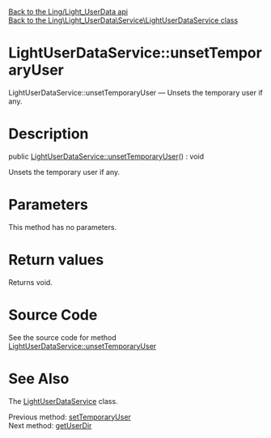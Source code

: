 [Back to the Ling/Light_UserData api](https://github.com/lingtalfi/Light_UserData/blob/master/doc/api/Ling/Light_UserData.md)<br>
[Back to the Ling\Light_UserData\Service\LightUserDataService class](https://github.com/lingtalfi/Light_UserData/blob/master/doc/api/Ling/Light_UserData/Service/LightUserDataService.md)


LightUserDataService::unsetTemporaryUser
================



LightUserDataService::unsetTemporaryUser — Unsets the temporary user if any.




Description
================


public [LightUserDataService::unsetTemporaryUser](https://github.com/lingtalfi/Light_UserData/blob/master/doc/api/Ling/Light_UserData/Service/LightUserDataService/unsetTemporaryUser.md)() : void




Unsets the temporary user if any.




Parameters
================

This method has no parameters.


Return values
================

Returns void.








Source Code
===========
See the source code for method [LightUserDataService::unsetTemporaryUser](https://github.com/lingtalfi/Light_UserData/blob/master/Service/LightUserDataService.php#L727-L730)


See Also
================

The [LightUserDataService](https://github.com/lingtalfi/Light_UserData/blob/master/doc/api/Ling/Light_UserData/Service/LightUserDataService.md) class.

Previous method: [setTemporaryUser](https://github.com/lingtalfi/Light_UserData/blob/master/doc/api/Ling/Light_UserData/Service/LightUserDataService/setTemporaryUser.md)<br>Next method: [getUserDir](https://github.com/lingtalfi/Light_UserData/blob/master/doc/api/Ling/Light_UserData/Service/LightUserDataService/getUserDir.md)<br>

